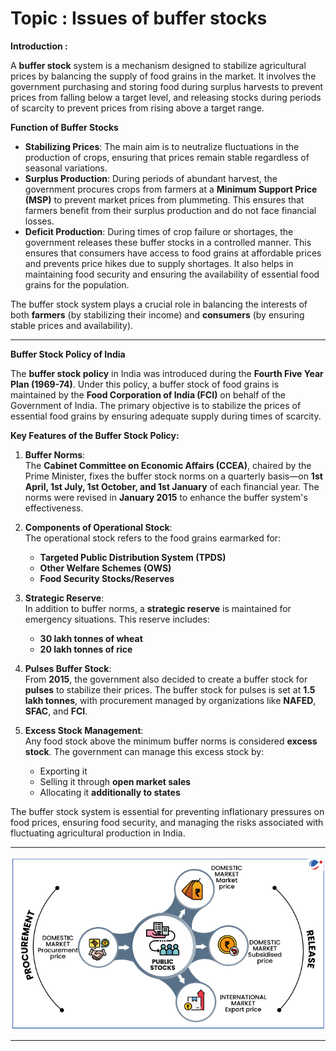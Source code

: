# Topic :  Issues of buffer stocks



**Introduction :**  


A **buffer stock** system is a mechanism designed to stabilize agricultural prices by balancing the supply of food grains in the market. It involves the government purchasing and storing food during surplus harvests to prevent prices from falling below a target level, and releasing stocks during periods of scarcity to prevent prices from rising above a target range.

**Function of Buffer Stocks**  
- **Stabilizing Prices**: The main aim is to neutralize fluctuations in the production of crops, ensuring that prices remain stable regardless of seasonal variations.
- **Surplus Production**: During periods of abundant harvest, the government procures crops from farmers at a **Minimum Support Price (MSP)** to prevent market prices from plummeting. This ensures that farmers benefit from their surplus production and do not face financial losses.
- **Deficit Production**: During times of crop failure or shortages, the government releases these buffer stocks in a controlled manner. This ensures that consumers have access to food grains at affordable prices and prevents price hikes due to supply shortages. It also helps in maintaining food security and ensuring the availability of essential food grains for the population.  

The buffer stock system plays a crucial role in balancing the interests of both **farmers** (by stabilizing their income) and **consumers** (by ensuring stable prices and availability).

----

**Buffer Stock Policy of India**

The **buffer stock policy** in India was introduced during the **Fourth Five Year Plan (1969-74)**. Under this policy, a buffer stock of food grains is maintained by the **Food Corporation of India (FCI)** on behalf of the Government of India. The primary objective is to stabilize the prices of essential food grains by ensuring adequate supply during times of scarcity.

**Key Features of the Buffer Stock Policy:**

1. **Buffer Norms**:  
   The **Cabinet Committee on Economic Affairs (CCEA)**, chaired by the Prime Minister, fixes the buffer stock norms on a quarterly basis—on **1st April, 1st July, 1st October, and 1st January** of each financial year. The norms were revised in **January 2015** to enhance the buffer system's effectiveness.

2. **Components of Operational Stock**:  
   The operational stock refers to the food grains earmarked for:
   - **Targeted Public Distribution System (TPDS)**
   - **Other Welfare Schemes (OWS)**  
   - **Food Security Stocks/Reserves**

3. **Strategic Reserve**:  
   In addition to buffer norms, a **strategic reserve** is maintained for emergency situations. This reserve includes:
   - **30 lakh tonnes of wheat**  
   - **20 lakh tonnes of rice**

4. **Pulses Buffer Stock**:  
   From **2015**, the government also decided to create a buffer stock for **pulses** to stabilize their prices. The buffer stock for pulses is set at **1.5 lakh tonnes**, with procurement managed by organizations like **NAFED**, **SFAC**, and **FCI**.

5. **Excess Stock Management**:  
   Any food stock above the minimum buffer norms is considered **excess stock**. The government can manage this excess stock by:
   - Exporting it
   - Selling it through **open market sales**  
   - Allocating it **additionally to states**  

The buffer stock system is essential for preventing inflationary pressures on food prices, ensuring food security, and managing the risks associated with fluctuating agricultural production in India.

----

![alt text](image-6.png)


----

